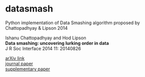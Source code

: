 datasmash
=========

Python implementation of Data Smashing algorithm proposed by Chattopadhyay & Lipson 2014

Ishanu Chattopadhyay and Hod Lipson <br>
**Data smashing: uncovering lurking order in data** <br>
J R Soc Interface 2014 11: 20140826 <br>

[arXiv link](http://arxiv.org/abs/1401.0742) <br>
[journal paper](http://rsif.royalsocietypublishing.org/content/11/101/20140826.full.pdf+html) <br>
[supplementary paper](http://rsif.royalsocietypublishing.org/content/suppl/2014/09/30/rsif.2014.0826.DC1/rsif20140826supp1.pdf)
